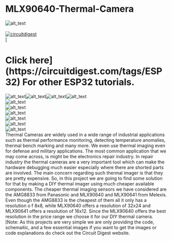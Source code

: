 # MLX90640-Thermal-Camera

<img src="https://github.com/jobitjoseph/MLX90640-Thermal-Camera/blob/f54ab2375331b49c7481d0937c16a8d8970cc969/Images/Thermal%20Camera.jpg" width="" alt="alt_text" title="image_tooltip">
<br>

<br>
<a href="https://circuitdigest.com/tags/ESP32"><img src="https://img.shields.io/static/v1?label=&labelColor=505050&message=ESP32 Tutorials Circuit Digest&color=%230076D6&style=social&logo=google-chrome&logoColor=%230076D6" alt="circuitdigest"/></a>
<br>
[<h1>Click here](https://circuitdigest.com/tags/ESP32) For other ESP32 tutorials.</h1>
<div style="display: flex; flex-wrap: nowrap;">
    <img src="https://github.com/jobitjoseph/MLX90640-Thermal-Camera/blob/0167223e7488621532f365a04af956449e816380/Images/ThermalCamera0005.bmp" alt="alt_text" title="image_tooltip" style="max-width: 33vw; height: auto;">
    <img src="https://github.com/jobitjoseph/MLX90640-Thermal-Camera/blob/main/Images/ThermalCamera0007.bmp" alt="alt_text" title="image_tooltip" style="max-width: 33vw; height: auto;">
    <img src="https://github.com/jobitjoseph/MLX90640-Thermal-Camera/blob/main/Images/ThermalCamera0006.bmp" alt="alt_text" title="image_tooltip" style="max-width: 33vw; height: auto;">
    <img src="https://github.com/jobitjoseph/MLX90640-Thermal-Camera/blob/main/Images/ThermalCamera0004.bmp" alt="alt_text" title="image_tooltip" style="max-width: 33vw; height: auto;">
</div>
<img src="https://github.com/jobitjoseph/MLX90640-Thermal-Camera/blob/a2da329e4e4677f0a6d214a063b1dcc97c424561/Images/Thermal_Camera_OV.png" width="" alt="alt_text" title="image_tooltip">
<br><img src="https://github.com/jobitjoseph/MLX90640-Thermal-Camera/blob/a2da329e4e4677f0a6d214a063b1dcc97c424561/Images/Thermal_Camera_dsp.png" width="" alt="alt_text" title="image_tooltip">
<br><img src="https://github.com/jobitjoseph/MLX90640-Thermal-Camera/blob/a2da329e4e4677f0a6d214a063b1dcc97c424561/Images/Thermal_Camera_menu.png" width="" alt="alt_text" title="image_tooltip">
<br><img src="https://github.com/jobitjoseph/MLX90640-Thermal-Camera/blob/a2da329e4e4677f0a6d214a063b1dcc97c424561/Images/PCB-3D.png" width="" alt="alt_text" title="image_tooltip">
<br><img src="https://github.com/jobitjoseph/MLX90640-Thermal-Camera/blob/a2da329e4e4677f0a6d214a063b1dcc97c424561/Images/Enclosure%203D.PNG" width="" alt="alt_text" title="image_tooltip">
<br><img src="https://github.com/jobitjoseph/MLX90640-Thermal-Camera/blob/4a88f7f3a5611b039752ec0dfee07b7630540188/Images/4736be43-5e6e-4584-9259-6b25d07245be.PNG" width="" alt="alt_text" title="image_tooltip">


<br>
Thermal Cameras are widely used in a wide range of industrial applications such as thermal performance monitoring, detecting temperature anomalies, thermal bench marking and many more. We even use thermal imaging even for defense and military applications. The most common application that we may come across, is might be the electronics repair industry. In repair industry the thermal cameras are a very important tool which can make the hardware debugging much easier especially where there are shorted parts are involved. The main concern regarding such thermal imager is that they are pretty expensive. 
So, in this project we are going to find some solution for that by making a DIY thermal imager using much cheaper available components. The cheaper thermal imaging sensors we have considered are the AMG8833 from Panasonic and MLX90640 and MLX90641 from Melexis. Even though the AMG8833 is the cheapest of them all it only has a resolution o f 8x8, while MLX90640 offers a resolution of 32x24 and MLX90641 offers a resolution of 16x12. Since the MLX90640 offers the best resolution in the price range we choose it for our DIY thermal camera.
 

<br>
[Note: As this projects are very simple we are only providing the code, schemaitic, and a few essential images if you want to get the images or code explanations do check out the Circuit Digest website.
<br>
<br>
